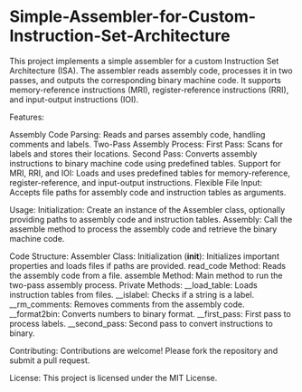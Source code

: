 # Simple-Assembler-for-Custom-Instruction-Set-Architecture
This project implements a simple assembler for a custom Instruction Set Architecture (ISA). The assembler reads assembly code, processes it in two passes, and outputs the corresponding binary machine code. It supports memory-reference instructions (MRI), register-reference instructions (RRI), and input-output instructions (IOI).

Features:

Assembly Code Parsing: Reads and parses assembly code, handling comments and labels.
Two-Pass Assembly Process:
   First Pass: Scans for labels and stores their locations.
   Second Pass: Converts assembly instructions to binary machine code using predefined tables.
Support for MRI, RRI, and IOI: Loads and uses predefined tables for memory-reference, register-reference, and input-output instructions.
Flexible File Input: Accepts file paths for assembly code and instruction tables as arguments.

Usage:
  Initialization: Create an instance of the Assembler class, optionally providing paths to assembly code and instruction tables.
  Assembly: Call the assemble method to process the assembly code and retrieve the binary machine code.

Code Structure:
Assembler Class:
Initialization (__init__): Initializes important properties and loads files if paths are provided.
read_code Method: Reads the assembly code from a file.
assemble Method: Main method to run the two-pass assembly process.
Private Methods:
  __load_table: Loads instruction tables from files.
  __islabel: Checks if a string is a label.
  __rm_comments: Removes comments from the assembly code.
  __format2bin: Converts numbers to binary format.
  __first_pass: First pass to process labels.
  __second_pass: Second pass to convert instructions to binary.

Contributing:
Contributions are welcome! Please fork the repository and submit a pull request.

License:
This project is licensed under the MIT License.

